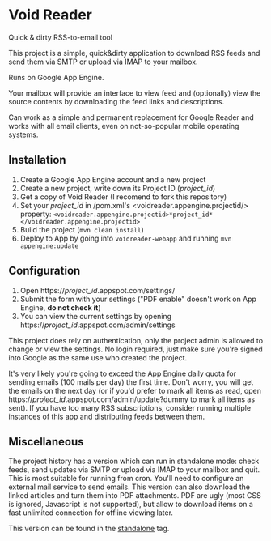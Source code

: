 # Void Reader
Quick &amp; dirty RSS-to-email tool

This project is a simple, quick&amp;dirty application to download RSS feeds and send them via SMTP or upload via IMAP to your mailbox.

Runs on Google App Engine.

Your mailbox will provide an interface to view feed and (optionally) view the source contents by downloading the feed links and descriptions.

Can work as a simple and permanent replacement for Google Reader and works with all email clients, even on not-so-popular mobile operating systems.

Installation
-----
1. Create a Google App Engine account and a new project
2. Create a new project, write down its Project ID (*project_id*)
3. Get a copy of Void Reader (I recomend to fork this repository)
4. Set your *project_id* in /pom.xml's <voidreader.appengine.projectid/> property: `<voidreader.appengine.projectid>*project_id*</voidreader.appengine.projectid>`
5. Build the project (`mvn clean install`)
6. Deploy to App  by going into `voidreader-webapp` and running `mvn appengine:update`

Configuration
-----
1. Open https://*project_id*.appspot.com/settings/
2. Submit the form with your settings ("PDF enable" doesn't work on App Engine, **do not check it**)
3. You can view the current settings by opening https://*project_id*.appspot.com/admin/settings

This project does rely on authentication, only the project admin is allowed to change or view the settings. No login required, just make sure you're signed into Google as the same use who created the project.

It's very likely you're going to exceed the App Engine daily quota for sending emails (100 mails per day) the first time.
Don't worry, you will get the emails on the next day (or if you'd prefer to mark all items as read, open https://*project_id*.appspot.com/admin/update?dummy to mark all items as sent).
If you have too many RSS subscriptions, consider running multiple instances of this app and distributing feeds between them.

Miscellaneous
-----

The project history has a version which can run in standalone mode: check feeds, send updates via SMTP or upload via IMAP to your mailbox and quit. This is most suitable for running from cron. You'll need to configure an external mail service to send emails.
This version can also download the linked articles and turn them into PDF attachments. PDF are ugly (most CSS is ignored, Javascript is not supported), but allow to download items on a fast unlimited connection for offline viewing later.

This version can be found in the [standalone](../../tree/standalone) tag.
